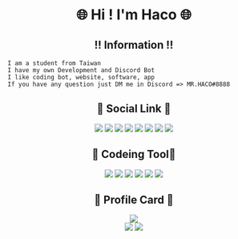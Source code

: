 <h1 align="center">🌐 Hi ! I'm Haco 🌐</h1>

<h2 align="center">‼️ Information ‼️</h2>

```
I am a student from Taiwan 
I have my own Development and Discord Bot
I like coding bot, website, software, app
If you have any question just DM me in Discord => MR.HACO#8888
```

<h2 align="center">🔗 Social Link 🔗</h2>

<p align="center">
  <a href="mailto:jasonytonlinecomeandsee@gmail.com" target="_blanket"><img src="https://icons.iconarchive.com/icons/dtafalonso/android-lollipop/64/Gmail-icon.png"/></a>
  <a href="https://www.youtube.com/c/HACO8888/" target="_blanket"><img src="https://i.imgur.com/kk27I6n.png"/></a>
  <a href="https://discord.com/users/508964901415550976/" target="_blanket"><img src="https://i.imgur.com/XaAYKfF.png"/></a>
  <a href="https://www.facebook.com/Jasonlindino/" target="_blanket"><img src="https://i.imgur.com/QSbGZlp.png"/></a>
  <a href="https://www.instagram.com/jason_lin_0222/" target="_blanket"><img src="https://cdn.icon-icons.com/icons2/1584/PNG/64/3721672-instagram_108066.png"/></a>
  <a href="https://twitter.com/MRHACO8888" target="_blanket"><img src="https://i.imgur.com/0OImlv3.png"/></a>
  <a href="https://www.reddit.com/user/DevelopmentHealthy48" target="_blanket"><img src="https://i.imgur.com/ridAHl2.png"/></a>
  <a href="https://open.spotify.com/user/31bph3i2ybq5mzicui3cxvfghpmu" target="_blanket"><img src="https://i.imgur.com/6bxPJal.png"/></a>
</p>

<h2 align="center">🔧 Codeing Tool🔧</h2>

<p align="center">
  <img src="https://img.shields.io/badge/OS-Windows-informational?style=flat&logo=windows&logoColor=white&color=2bbc8a"/>
  <img src="https://img.shields.io/badge/Code-Python-informational?style=flat&logo=python&logoColor=white&color=2bbc8a"/>
  <img src="https://img.shields.io/badge/Code-JavaScript-informational?style=flat&logo=javascript&logoColor=white&color=2bbc8a"/>
  <img src="https://img.shields.io/badge/Code-Vue-informational?style=flat&logo=vue.js&logoColor=white&color=2bbc8a"/>
  <img src="https://img.shields.io/badge/Shell-Bash-informational?style=flat&logo=gnu-bash&logoColor=white&color=2bbc8a"/>
  <img src="https://img.shields.io/badge/Cloud-Replit-informational?style=flat&logo=replit&logoColor=white&color=2bbc8a"/>
</p>

<h2 align="center">🪪 Profile Card 🪪</h2>

<p align="center">
  <img src="https://github-readme-stats.vercel.app/api/top-langs/?username=anuraghazra&layout=compact&theme=tokyonight"/>
  <br>
  <img src="http://github-readme-streak-stats.herokuapp.com?user=MRHACO&theme=tokyonight&date_format=%5BY.%5Dn.j&fire=DD2727"/>
  <img src="https://github-readme-stats.vercel.app/api?username=MRHACO&show_icons=true&count_private=true&theme=tokyonight"/>
</p>



<!-- [![MRHACO's More use language](https://github-readme-stats.vercel.app/api/top-langs/?username=MRHACO&layout=compact&show_icons=true&count_private=true&theme=tokyonight&locale=cn)](https://github.com/MRHACO/) -->
<!-- 
# MR.HACO's GitHub Profile Card

![](https://github-profile-summary-cards.vercel.app/api/cards/profile-details?username=MRHACO&theme=nord_dark)
![](https://github-profile-summary-cards.vercel.app/api/cards/repos-per-language?username=MRHACO&theme=nord_dark)   ![](https://github-profile-summary-cards.vercel.app/api/cards/most-commit-language?username=MRHACO&theme=nord_dark)
![](https://github-profile-summary-cards.vercel.app/api/cards/stats?username=MRHACO&theme=nord_dark)   ![](https://github-profile-summary-cards.vercel.app/api/cards/productive-time?username=MRHACO&theme=nord_dark)
# Looking for more language?
Coming Soon... -->
